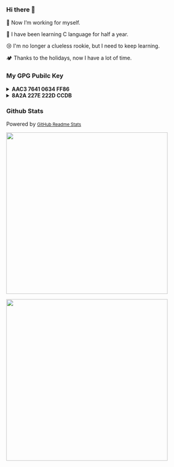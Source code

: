 ### Hi there 👋

🔭 Now I’m working for myself.

🌿 I have been learning C language for half a year.

😢 I'm no longer a clueless rookie, but I need to keep learning.

🏕️ Thanks to the holidays, now I have a lot of time.

### My GPG Pubilc Key

<details>
  <summary><b>AAC3 7641 0634 FF86</b></summary>
  <br/>

```
pub   rsa4096/AAC376410634FF86 2023-01-01 [SC]
7456 A0AB 47EC E8BE 1AD0 89D9 AAC3 7641 0634 FF86
uid   [ultimate]    Hubert Chen <01@trle5.xyz>
sub   rsa4096/B716CE1EAA7B8F00 2023-01-01 [E]
sub   rsa4096/B4ED58260C725C91 2023-01-06 [A]
sub   rsa4096/2935B4DE0D6F7720 2023-01-06 [SE]
```

</details>

<details>
  <summary><b>8A2A 227E 222D CCDB</b></summary>
  <br/>

```
pub   ed25519/8A2A227E222DCCDB 2023-01-18 [C]
F154 5A09 2296 673A 0C43 6BE0 8A2A 227E 222D CCDB
uid   [ultimate]    Hubert Chen <01@trle5.xyz>
sub   ed25519/74D8BCE883FDDEE2 2023-01-19 [S]
sub   cv25519/FA47AF4129AA0BB1 2023-01-19 [E]
sub   ed25519/7043720D3C7D7718 2023-01-19 [A]
```

</details>
  
### Github Stats

Powered by <small>[GitHub Readme Stats](https://github.com/anuraghazra/github-readme-stats)</small>

<a alt="Hubert's&nbsp;Activity" href="https://github.com/anuraghazra/github-readme-stats#all-demos"><img align="center" src="https://readme-stats.trle5.xyz/api?username=Interstellar750&bg_color=35,e78400,164e95&title_color=fff&text_color=fff&include_all_commits=false&custom_title=Hubert's&nbsp;Activity&count_private=true&hide_border=true&show_icons=true" width="430"></a>

<a alt="Language&nbsp;I&nbsp;don't&nbsp;know" href="https://github.com/anuraghazra/github-readme-stats#demo-1"><img align="center" src="https://readme-stats.trle5.xyz/api/top-langs?username=Interstellar750&hide_border=true&&bg_color=35,e64953,164e95&title_color=fff&text_color=fff&layout=compact&custom_title=Language&nbsp;I&nbsp;don't&nbsp;know" width="430"></a>
